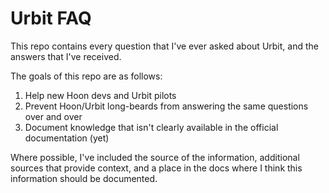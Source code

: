 # Urbit FAQ

This repo contains every question that I've ever asked about Urbit, and the answers that I've received.

The goals of this repo are as follows:
1. Help new Hoon devs and Urbit pilots
2. Prevent Hoon/Urbit long-beards from answering the same questions over and over
3. Document knowledge that isn't clearly available in the official documentation (yet)

Where possible, I've included the source of the information, additional sources that provide context, and a place in the
docs where I think this information should be documented.
